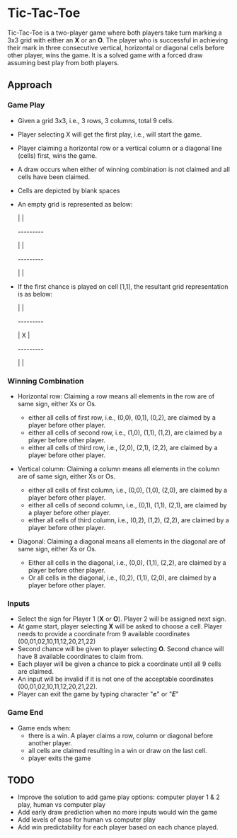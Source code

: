 # Tic-Tac-Toe

Tic-Tac-Toe is a two-player game where both players take turn marking a 3x3 grid with either an **X** or an **O**. The player who is successful in achieving their mark in three consecutive vertical, horizontal or diagonal cells before other player, wins the game. It is a solved game with a forced draw assuming best play from both players. 

## Approach

### Game Play

- Given a grid 3x3, i.e., 3 rows, 3 columns, total 9 cells.
- Player selecting X will get the first play, i.e., will start the game.
- Player claiming a horizontal row or a vertical column or a diagonal line (cells) first, wins the game.
- A draw occurs when either of winning combination is not claimed and all cells have been claimed.
- Cells are depicted by blank spaces
- An empty grid is represented as below:
  
  <p>  |   |  <p>
  <p>---------<p>
  <p>  |   |  <p>
  <p>---------<p>
  <p>  |   |  <p>
- If the first chance is played on cell [1,1], the resultant grid representation is as below:

  <p>  |   |  <p>
  <p>---------<p>
  <p>  | X |  <p>
  <p>---------<p>
  <p>  |   |  <p>

### Winning Combination

- Horizontal row: Claiming a row means all elements in the row are of same sign, either Xs or Os.
  - either all cells of first row, i.e., (0,0), (0,1), (0,2), are claimed by a player before other player.
  - either all cells of second row, i.e., (1,0), (1,1), (1,2), are claimed by a player before other player.
  - either all cells of third row, i.e., (2,0), (2,1), (2,2), are claimed by a player before other player.


- Vertical column: Claiming a column means all elements in the column are of same sign, either Xs or Os.
  - either all cells of first column, i.e., (0,0), (1,0), (2,0), are claimed by a player before other player. 
  - either all cells of second column, i.e., (0,1), (1,1), (2,1), are claimed by a player before other player.
  - either all cells of third column, i.e., (0,2), (1,2), (2,2), are claimed by a player before other player.

- Diagonal: Claiming a diagonal means all elements in the diagonal are of same sign, either Xs or Os.
  - Either all cells in the diagonal, i.e., (0,0), (1,1), (2,2), are claimed by a player before other player.
  - Or all cells in the diagonal, i.e., (0,2), (1,1), (2,0), are claimed by a player before other player.

### Inputs

- Select the sign for Player 1 (**X** or **O**). Player 2 will be assigned next sign.
- At game start, player selecting **X** will be asked to choose a cell. Player needs to provide a coordinate from 9 available coordinates (00,01,02,10,11,12,20,21,22)
- Second chance will be given to player selecting **O**. Second chance will have 8 available coordinates to claim from.
- Each player will be given a chance to pick a coordinate until all 9 cells are claimed.
- An input will be invalid if it is not one of the acceptable coordinates (00,01,02,10,11,12,20,21,22).
- Player can exit the game by typing character "***e***" or "***E***"

### Game End

- Game ends when:
  - there is a win. A player claims a row, column or diagonal before another player.
  - all cells are claimed resulting in a win or draw on the last cell.
  - player exits the game

## TODO

- Improve the solution to add game play options: computer player 1 & 2 play, human vs computer play
- Add early draw prediction when no more inputs would win the game
- Add levels of ease for human vs computer play
- Add win predictability for each player based on each chance played.
